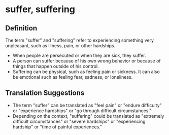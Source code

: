 # suffer, suffering

## Definition

The term "suffer" and "suffering" refer to experiencing something very unpleasant, such as illness, pain, or other hardships.

* When people are persecuted or when they are sick, they suffer.
* A person can suffer because of his own wrong behavior or because of things that happen outside of his control.
* Suffering can be physical, such as feeling pain or sickness. It can also be emotional such as feeling fear, sadness, or loneliness.


## Translation Suggestions



* The term "suffer" can be translated as "feel pain" or "endure difficulty" or "experience hardships" or "go through difficult circumstances."
* Depending on the context, "suffering" could be translated as "extremely difficult circumstances" or "severe hardships" or "experiencing hardship" or "time of painful experiences."